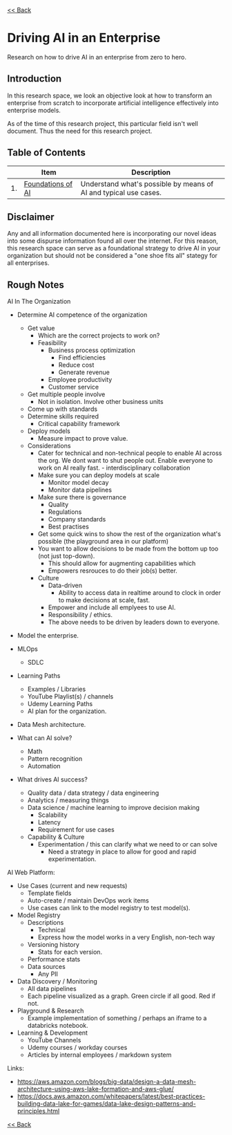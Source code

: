 [<< Back](./research.md)

# Driving AI in an Enterprise
Research on how to drive AI in an enterprise from zero to hero.

## Introduction
In this research space, we look an objective look at how to transform an enterprise from scratch to incorporate artificial intelligence effectively into enterprise models.

As of the time of this research project, this particular field isn't well document. Thus the need for this research project.

## Table of Contents
|| Item | Description |
| -- | -- | -- |
| 1. | [Foundations of AI](./design.use_cases.md) | Understand what's possible by means of AI and typical use cases.

## Disclaimer
Any and all information documented here is incorporating our novel ideas into some dispurse information found all over the internet. For this reason, this research space can serve as a foundational strategy to drive AI in your organization but should not be considered a "one shoe fits all" stategy for all enterprises.

## Rough Notes
AI In The Organization
- Determine AI competence of the organization
	- Get value
		- Which are the correct projects to work on?
		- Feasibility
			- Business process optimization
				- Find efficiencies
				- Reduce cost
				- Generate revenue
			- Employee productivity
			- Customer service
	- Get multiple people involve
		- Not in isolation. Involve other business units
	- Come up with standards
	- Determine skills required
		- Critical capability framework
	- Deploy models
		- Measure impact to prove value.
	- Considerations
		- Cater for technical and non-technical people to enable AI across the org. We dont want to shut people out. Enable everyone to work on AI really fast. - interdisciplinary collaboration
		- Make sure you can deploy models at scale
			- Monitor model decay
			- Monitor data pipelines
		- Make sure there is governance
			- Quality
			- Regulations
			- Company standards
			- Best practises
		- Get some quick wins to show the rest of the organization what's possible (the playground area in our platform)
		- You want to allow decisions to be made from the bottom up too (not just top-down).
			- This should allow for augmenting capabilities which
			- Empowers resrouces to do their job(s) better.
		- Culture
			- Data-driven
				- Ability to access data in realtime around to clock in order to make decisions at scale, fast.
			- Empower and include all emplyees to use AI.
			- Responsibility / ethics.
			- The above needs to be driven by leaders down to everyone.

- Model the enterprise.
- MLOps
	- SDLC
- Learning Paths
	- Examples / Libraries
	- YouTube Playlist(s) / channels
	- Udemy Learning Paths
	- AI plan for the organization.
- Data Mesh architecture.
- What can AI solve?
	- Math
	- Pattern recognition
	- Automation
- What drives AI success?
	- Quality data / data strategy / data engineering
	- Analytics / measuring things
	- Data science / machine learning to improve decision making
		- Scalability
		- Latency
		- Requirement for use cases
	- Capability & Culture
		- Experimentation / this can clarify what we need to or can solve
			- Need a strategy in place to allow for good and rapid experimentation.

AI Web Platform:
- Use Cases (current and new requests)
	- Template fields
	- Auto-create / maintain DevOps work items
	- Use cases can link to the model registry to test model(s).
- Model Registry
	- Descriptions
		- Technical
		- Express how the model works in a very English, non-tech way
	- Versioning history
		- Stats for each version.
	- Performance stats
	- Data sources
		- Any PII
- Data Discovery / Monitoring
	- All data pipelines
	- Each pipeline visualized as a graph. Green circle if all good. Red if not.
- Playground & Research
	- Example implementation of something / perhaps an iframe to a databricks notebook.
- Learning & Development
	- YouTube Channels
	- Udemy courses / workday courses
	- Articles by internal employees / markdown system

Links:
- https://aws.amazon.com/blogs/big-data/design-a-data-mesh-architecture-using-aws-lake-formation-and-aws-glue/
- https://docs.aws.amazon.com/whitepapers/latest/best-practices-building-data-lake-for-games/data-lake-design-patterns-and-principles.html

[<< Back](./research.md)